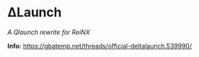 # ΔLaunch

*A Qlaunch rewrite for ReiNX*


**Info:**
https://gbatemp.net/threads/official-deltalaunch.539990/